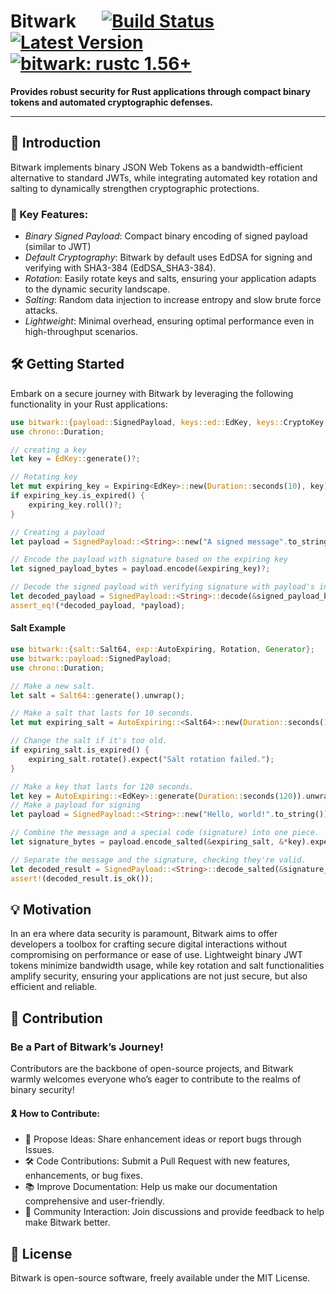 # Bitwark &emsp;  [![Build Status]][actions] [![Latest Version]][crates.io] [![bitwark: rustc 1.56+]][Rust 1.56]

[Build Status]: https://img.shields.io/github/actions/workflow/status/versolid/bitwark/rust.yml?branch=main
[actions]: https://github.com/versolid/bitwark/actions?query=branch%3Amain
[Latest Version]: https://img.shields.io/crates/v/bitwark.svg
[crates.io]: https://crates.io/crates/bitwark
[bitwark: rustc 1.56+]: https://img.shields.io/badge/bitwark-rustc_1.56+-lightgray.svg
[Rust 1.56]: https://blog.rust-lang.org/2021/10/21/Rust-1.56.0.html

**Provides robust security for Rust applications through compact binary tokens and automated cryptographic defenses.**

---

## 🚀 Introduction
Bitwark implements binary JSON Web Tokens as a bandwidth-efficient alternative to standard JWTs, while integrating automated key rotation and salting to dynamically strengthen cryptographic protections.

### 🔐 Key Features:

* *Binary Signed Payload*: Compact binary encoding of signed payload (similar to JWT)
* *Default Cryptography*: Bitwark by default uses EdDSA for signing and verifying with SHA3-384 (EdDSA_SHA3-384).
* *Rotation*: Easily rotate keys and salts, ensuring your application adapts to the dynamic security landscape.
* *Salting*: Random data injection to increase entropy and slow brute force attacks.
* *Lightweight*: Minimal overhead, ensuring optimal performance even in high-throughput scenarios.

## 🛠️ Getting Started
Embark on a secure journey with Bitwark by leveraging the following functionality in your Rust applications:
```rust
use bitwark::{payload::SignedPayload, keys::ed::EdKey, keys::CryptoKey, Generator};
use chrono::Duration;

// creating a key
let key = EdKey::generate()?;

// Rotating key
let mut expiring_key = Expiring<EdKey>::new(Duration::seconds(10), key);
if expiring_key.is_expired() {
    expiring_key.roll()?;
}

// Creating a payload
let payload = SignedPayload::<String>::new("A signed message".to_string());

// Encode the payload with signature based on the expiring key
let signed_payload_bytes = payload.encode(&expiring_key)?;

// Decode the signed payload with verifying signature with payload's integrity
let decoded_payload = SignedPayload::<String>::decode(&signed_payload_bytes, &expiring_key)?;
assert_eq!(*decoded_payload, *payload);
```

#### Salt Example
```rust
use bitwark::{salt::Salt64, exp::AutoExpiring, Rotation, Generator};
use bitwark::payload::SignedPayload;
use chrono::Duration;

// Make a new salt.
let salt = Salt64::generate().unwrap();

// Make a salt that lasts for 10 seconds.
let mut expiring_salt = AutoExpiring::<Salt64>::new(Duration::seconds(10), salt).unwrap();

// Change the salt if it's too old.
if expiring_salt.is_expired() {
    expiring_salt.rotate().expect("Salt rotation failed.");
}

// Make a key that lasts for 120 seconds.
let key = AutoExpiring::<EdKey>::generate(Duration::seconds(120)).unwrap();
// Make a payload for signing
let payload = SignedPayload::<String>::new("Hello, world!".to_string());

// Combine the message and a special code (signature) into one piece.
let signature_bytes = payload.encode_salted(&expiring_salt, &*key).expect("Failed to encode");

// Separate the message and the signature, checking they're valid.
let decoded_result = SignedPayload::<String>::decode_salted(&signature_bytes, &expiring_salt, &*key);
assert!(decoded_result.is_ok());
```

## 💡 Motivation
In an era where data security is paramount, Bitwark aims to offer developers a toolbox for crafting secure digital interactions without compromising on performance or ease of use. Lightweight binary JWT tokens minimize bandwidth usage, while key rotation and salt functionalities amplify security, ensuring your applications are not just secure, but also efficient and reliable.

## 🌱 Contribution
### Be a Part of Bitwark’s Journey!
Contributors are the backbone of open-source projects, and Bitwark warmly welcomes everyone who’s eager to contribute to the realms of binary security!

#### 🎗 How to Contribute:

* 🧠 Propose Ideas: Share enhancement ideas or report bugs through Issues.
* 🛠 Code Contributions: Submit a Pull Request with new features, enhancements, or bug fixes.
* 📚 Improve Documentation: Help us make our documentation comprehensive and user-friendly.
* 💬 Community Interaction: Join discussions and provide feedback to help make Bitwark better.

## 📜 License
Bitwark is open-source software, freely available under the MIT License.